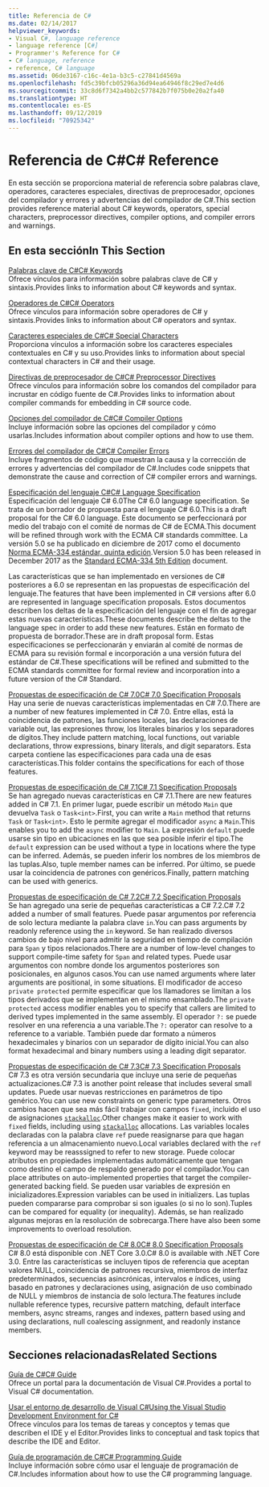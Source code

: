```yaml
---
title: Referencia de C#
ms.date: 02/14/2017
helpviewer_keywords:
- Visual C#, language reference
- language reference [C#]
- Programmer's Reference for C#
- C# language, reference
- reference, C# language
ms.assetid: 06de3167-c16c-4e1a-b3c5-c27841d4569a
ms.openlocfilehash: fd5c39bfcb05296a36d94ea64946f8c29ed7e4d6
ms.sourcegitcommit: 33c8d6f7342a4bb2c577842b7f075b0e20a2fa40
ms.translationtype: HT
ms.contentlocale: es-ES
ms.lasthandoff: 09/12/2019
ms.locfileid: "70925342"
---
```

# <a name="c-reference"></a><span data-ttu-id="c191a-102">Referencia de C#</span><span class="sxs-lookup"><span data-stu-id="c191a-102">C# Reference</span></span>
<span data-ttu-id="c191a-103">En esta sección se proporciona material de referencia sobre palabras clave, operadores, caracteres especiales, directivas de preprocesador, opciones del compilador y errores y advertencias del compilador de C#.</span><span class="sxs-lookup"><span data-stu-id="c191a-103">This section provides reference material about C# keywords, operators, special characters, preprocessor directives, compiler options, and compiler errors and warnings.</span></span>  
  
## <a name="in-this-section"></a><span data-ttu-id="c191a-104">En esta sección</span><span class="sxs-lookup"><span data-stu-id="c191a-104">In This Section</span></span>  
 [<span data-ttu-id="c191a-105">Palabras clave de C#</span><span class="sxs-lookup"><span data-stu-id="c191a-105">C# Keywords</span></span>](./keywords/index.md)  
 <span data-ttu-id="c191a-106">Ofrece vínculos para información sobre palabras clave de C# y sintaxis.</span><span class="sxs-lookup"><span data-stu-id="c191a-106">Provides links to information about C# keywords and syntax.</span></span>  
  
 [<span data-ttu-id="c191a-107">Operadores de C#</span><span class="sxs-lookup"><span data-stu-id="c191a-107">C# Operators</span></span>](./operators/index.md)  
 <span data-ttu-id="c191a-108">Ofrece vínculos para información sobre operadores de C# y sintaxis.</span><span class="sxs-lookup"><span data-stu-id="c191a-108">Provides links to information about C# operators and syntax.</span></span>  

 [<span data-ttu-id="c191a-109">Caracteres especiales de C#</span><span class="sxs-lookup"><span data-stu-id="c191a-109">C# Special Characters</span></span>](./tokens/index.md)  
 <span data-ttu-id="c191a-110">Proporciona vínculos a información sobre los caracteres especiales contextuales en C# y su uso.</span><span class="sxs-lookup"><span data-stu-id="c191a-110">Provides links to information about special contextual characters in C# and their usage.</span></span>  

 [<span data-ttu-id="c191a-111">Directivas de preprocesador de C#</span><span class="sxs-lookup"><span data-stu-id="c191a-111">C# Preprocessor Directives</span></span>](./preprocessor-directives/index.md)  
 <span data-ttu-id="c191a-112">Ofrece vínculos para información sobre los comandos del compilador para incrustar en código fuente de C#.</span><span class="sxs-lookup"><span data-stu-id="c191a-112">Provides links to information about compiler commands for embedding in C# source code.</span></span>  
  
 [<span data-ttu-id="c191a-113">Opciones del compilador de C#</span><span class="sxs-lookup"><span data-stu-id="c191a-113">C# Compiler Options</span></span>](./compiler-options/index.md)  
 <span data-ttu-id="c191a-114">Incluye información sobre las opciones del compilador y cómo usarlas.</span><span class="sxs-lookup"><span data-stu-id="c191a-114">Includes information about compiler options and how to use them.</span></span>  
  
 [<span data-ttu-id="c191a-115">Errores del compilador de C#</span><span class="sxs-lookup"><span data-stu-id="c191a-115">C# Compiler Errors</span></span>](./compiler-messages/index.md)  
 <span data-ttu-id="c191a-116">Incluye fragmentos de código que muestran la causa y la corrección de errores y advertencias del compilador de C#.</span><span class="sxs-lookup"><span data-stu-id="c191a-116">Includes code snippets that demonstrate the cause and correction of C# compiler errors and warnings.</span></span>  
  
 [<span data-ttu-id="c191a-117">Especificación del lenguaje C#</span><span class="sxs-lookup"><span data-stu-id="c191a-117">C# Language Specification</span></span>](../../../_csharplang/spec/introduction.md)  
 <span data-ttu-id="c191a-118">Especificación del lenguaje C# 6.0</span><span class="sxs-lookup"><span data-stu-id="c191a-118">The C# 6.0 language specification.</span></span> <span data-ttu-id="c191a-119">Se trata de un borrador de propuesta para el lenguaje C# 6.0.</span><span class="sxs-lookup"><span data-stu-id="c191a-119">This is a draft proposal for the C# 6.0 language.</span></span> <span data-ttu-id="c191a-120">Este documento se perfeccionará por medio del trabajo con el comité de normas de C# de ECMA.</span><span class="sxs-lookup"><span data-stu-id="c191a-120">This document will be refined through work with the ECMA C# standards committee.</span></span> <span data-ttu-id="c191a-121">La versión 5.0 se ha publicado en diciembre de 2017 como el documento [Norma ECMA-334 estándar, quinta edición](https://www.ecma-international.org/publications/files/ECMA-ST/ECMA-334.pdf).</span><span class="sxs-lookup"><span data-stu-id="c191a-121">Version 5.0 has been released in December 2017 as the [Standard ECMA-334 5th Edition](https://www.ecma-international.org/publications/files/ECMA-ST/ECMA-334.pdf) document.</span></span>

<span data-ttu-id="c191a-122">Las características que se han implementado en versiones de C# posteriores a 6.0 se representan en las propuestas de especificación del lenguaje.</span><span class="sxs-lookup"><span data-stu-id="c191a-122">The features that have been implemented in C# versions after 6.0 are represented in language specification proposals.</span></span> <span data-ttu-id="c191a-123">Estos documentos describen los deltas de la especificación del lenguaje con el fin de agregar estas nuevas características.</span><span class="sxs-lookup"><span data-stu-id="c191a-123">These documents describe the deltas to the language spec in order to add these new features.</span></span> <span data-ttu-id="c191a-124">Están en formato de propuesta de borrador.</span><span class="sxs-lookup"><span data-stu-id="c191a-124">These are in draft proposal form.</span></span> <span data-ttu-id="c191a-125">Estas especificaciones se perfeccionarán y enviarán al comité de normas de ECMA para su revisión formal e incorporación a una versión futura del estándar de C#.</span><span class="sxs-lookup"><span data-stu-id="c191a-125">These specifications will be refined and submitted to the ECMA standards committee for formal review and incorporation into a future version of the C# Standard.</span></span>

 [<span data-ttu-id="c191a-126">Propuestas de especificación de C# 7.0</span><span class="sxs-lookup"><span data-stu-id="c191a-126">C# 7.0 Specification Proposals</span></span>](../../../_csharplang/proposals/csharp-7.0/pattern-matching.md)  
 <span data-ttu-id="c191a-127">Hay una serie de nuevas características implementadas en C# 7.0.</span><span class="sxs-lookup"><span data-stu-id="c191a-127">There are a number of new features implemented in C# 7.0.</span></span> <span data-ttu-id="c191a-128">Entre ellas, está la coincidencia de patrones, las funciones locales, las declaraciones de variable out, las expresiones throw, los literales binarios y los separadores de dígitos.</span><span class="sxs-lookup"><span data-stu-id="c191a-128">They include pattern matching, local functions, out variable declarations, throw expressions, binary literals, and digit separators.</span></span> <span data-ttu-id="c191a-129">Esta carpeta contiene las especificaciones para cada una de esas características.</span><span class="sxs-lookup"><span data-stu-id="c191a-129">This folder contains the specifications for each of those features.</span></span>
  
 [<span data-ttu-id="c191a-130">Propuestas de especificación de C# 7.1</span><span class="sxs-lookup"><span data-stu-id="c191a-130">C# 7.1 Specification Proposals</span></span>](../../../_csharplang/proposals/csharp-7.1/async-main.md)  
 <span data-ttu-id="c191a-131">Se han agregado nuevas características en C# 7.1.</span><span class="sxs-lookup"><span data-stu-id="c191a-131">There are new features added in C# 7.1.</span></span> <span data-ttu-id="c191a-132">En primer lugar, puede escribir un método `Main` que devuelva `Task` o `Task<int>`.</span><span class="sxs-lookup"><span data-stu-id="c191a-132">First, you can write a `Main` method that returns `Task` or `Task<int>`.</span></span> <span data-ttu-id="c191a-133">Esto le permite agregar el modificador `async` a `Main`.</span><span class="sxs-lookup"><span data-stu-id="c191a-133">This enables you to add the `async` modifier to `Main`.</span></span> <span data-ttu-id="c191a-134">La expresión `default` puede usarse sin tipo en ubicaciones en las que sea posible inferir el tipo.</span><span class="sxs-lookup"><span data-stu-id="c191a-134">The `default` expression can be used without a type in locations where the type can be inferred.</span></span> <span data-ttu-id="c191a-135">Además, se pueden inferir los nombres de los miembros de las tuplas.</span><span class="sxs-lookup"><span data-stu-id="c191a-135">Also, tuple member names can be inferred.</span></span> <span data-ttu-id="c191a-136">Por último, se puede usar la coincidencia de patrones con genéricos.</span><span class="sxs-lookup"><span data-stu-id="c191a-136">Finally, pattern matching can be used with generics.</span></span>

 [<span data-ttu-id="c191a-137">Propuestas de especificación de C# 7.2</span><span class="sxs-lookup"><span data-stu-id="c191a-137">C# 7.2 Specification Proposals</span></span>](../../../_csharplang/proposals/csharp-7.2/readonly-ref.md)  
 <span data-ttu-id="c191a-138">Se han agregado una serie de pequeñas características a C# 7.2.</span><span class="sxs-lookup"><span data-stu-id="c191a-138">C# 7.2 added a number of small features.</span></span> <span data-ttu-id="c191a-139">Puede pasar argumentos por referencia de solo lectura mediante la palabra clave `in`.</span><span class="sxs-lookup"><span data-stu-id="c191a-139">You can pass arguments by readonly reference using the `in` keyword.</span></span> <span data-ttu-id="c191a-140">Se han realizado diversos cambios de bajo nivel para admitir la seguridad en tiempo de compilación para `Span` y tipos relacionados.</span><span class="sxs-lookup"><span data-stu-id="c191a-140">There are a number of low-level changes to support compile-time safety for `Span` and related types.</span></span> <span data-ttu-id="c191a-141">Puede usar argumentos con nombre donde los argumentos posteriores son posicionales, en algunos casos.</span><span class="sxs-lookup"><span data-stu-id="c191a-141">You can use named arguments where later arguments are positional, in some situations.</span></span> <span data-ttu-id="c191a-142">El modificador de acceso `private protected` permite especificar que los llamadores se limitan a los tipos derivados que se implementan en el mismo ensamblado.</span><span class="sxs-lookup"><span data-stu-id="c191a-142">The `private protected` access modifier enables you to specify that callers are limited to derived types implemented in the same assembly.</span></span> <span data-ttu-id="c191a-143">El operador `?:` se puede resolver en una referencia a una variable.</span><span class="sxs-lookup"><span data-stu-id="c191a-143">The `?:` operator can resolve to a reference to a variable.</span></span> <span data-ttu-id="c191a-144">También puede dar formato a números hexadecimales y binarios con un separador de dígito inicial.</span><span class="sxs-lookup"><span data-stu-id="c191a-144">You can also format hexadecimal and binary numbers using a leading digit separator.</span></span>

 [<span data-ttu-id="c191a-145">Propuestas de especificación de C# 7.3</span><span class="sxs-lookup"><span data-stu-id="c191a-145">C# 7.3 Specification Proposals</span></span>](../../../_csharplang/proposals/csharp-7.3/blittable.md)  
 <span data-ttu-id="c191a-146">C# 7.3 es otra versión secundaria que incluye una serie de pequeñas actualizaciones.</span><span class="sxs-lookup"><span data-stu-id="c191a-146">C# 7.3 is another point release that includes several small updates.</span></span> <span data-ttu-id="c191a-147">Puede usar nuevas restricciones en parámetros de tipo genérico.</span><span class="sxs-lookup"><span data-stu-id="c191a-147">You can use new constraints on generic type parameters.</span></span> <span data-ttu-id="c191a-148">Otros cambios hacen que sea más fácil trabajar con campos `fixed`, incluido el uso de asignaciones [`stackalloc`](./operators/stackalloc.md).</span><span class="sxs-lookup"><span data-stu-id="c191a-148">Other changes make it easier to work with `fixed` fields, including using [`stackalloc`](./operators/stackalloc.md) allocations.</span></span> <span data-ttu-id="c191a-149">Las variables locales declaradas con la palabra clave `ref` puede reasignarse para que hagan referencia a un almacenamiento nuevo.</span><span class="sxs-lookup"><span data-stu-id="c191a-149">Local variables declared with the `ref` keyword may be reasssigned to refer to new storage.</span></span> <span data-ttu-id="c191a-150">Puede colocar atributos en propiedades implementadas automáticamente que tengan como destino el campo de respaldo generado por el compilador.</span><span class="sxs-lookup"><span data-stu-id="c191a-150">You can place attributes on auto-implemented properties that target the compiler-generated backing field.</span></span> <span data-ttu-id="c191a-151">Se pueden usar variables de expresión en inicializadores.</span><span class="sxs-lookup"><span data-stu-id="c191a-151">Expression variables can be used in initializers.</span></span> <span data-ttu-id="c191a-152">Las tuplas pueden compararse para comprobar si son iguales (o si no lo son).</span><span class="sxs-lookup"><span data-stu-id="c191a-152">Tuples can be compared for equality (or inequality).</span></span> <span data-ttu-id="c191a-153">Además, se han realizado algunas mejoras en la resolución de sobrecarga.</span><span class="sxs-lookup"><span data-stu-id="c191a-153">There have also been some improvements to overload resolution.</span></span>
  
 [<span data-ttu-id="c191a-154">Propuestas de especificación de C# 8.0</span><span class="sxs-lookup"><span data-stu-id="c191a-154">C# 8.0 Specification Proposals</span></span>](../../../_csharplang/proposals/csharp-8.0/nullable-reference-types.md)  
 <span data-ttu-id="c191a-155">C# 8.0 está disponible con .NET Core 3.0.</span><span class="sxs-lookup"><span data-stu-id="c191a-155">C# 8.0 is available with .NET Core 3.0.</span></span> <span data-ttu-id="c191a-156">Entre las características se incluyen tipos de referencia que aceptan valores NULL, coincidencia de patrones recursiva, miembros de interfaz predeterminados, secuencias asincrónicas, intervalos e índices, using basado en patrones y declaraciones using, asignación de uso combinado de NULL y miembros de instancia de solo lectura.</span><span class="sxs-lookup"><span data-stu-id="c191a-156">The features include nullable reference types, recursive pattern matching, default interface members, async streams, ranges and indexes, pattern based using and using declarations, null coalescing assignment, and readonly instance members.</span></span>
  
## <a name="related-sections"></a><span data-ttu-id="c191a-157">Secciones relacionadas</span><span class="sxs-lookup"><span data-stu-id="c191a-157">Related Sections</span></span>  

 [<span data-ttu-id="c191a-158">Guía de C#</span><span class="sxs-lookup"><span data-stu-id="c191a-158">C# Guide</span></span>](../index.md)  
 <span data-ttu-id="c191a-159">Ofrece un portal para la documentación de Visual C#.</span><span class="sxs-lookup"><span data-stu-id="c191a-159">Provides a portal to Visual C# documentation.</span></span>  
  
 [<span data-ttu-id="c191a-160">Usar el entorno de desarrollo de Visual C#</span><span class="sxs-lookup"><span data-stu-id="c191a-160">Using the Visual Studio Development Environment for C#</span></span>](/visualstudio/get-started/csharp)  
 <span data-ttu-id="c191a-161">Ofrece vínculos para los temas de tareas y conceptos y temas que describen el IDE y el Editor.</span><span class="sxs-lookup"><span data-stu-id="c191a-161">Provides links to conceptual and task topics that describe the IDE and Editor.</span></span>  
  
 [<span data-ttu-id="c191a-162">Guía de programación de C#</span><span class="sxs-lookup"><span data-stu-id="c191a-162">C# Programming Guide</span></span>](../programming-guide/index.md)  
 <span data-ttu-id="c191a-163">Incluye información sobre cómo usar el lenguaje de programación de C#.</span><span class="sxs-lookup"><span data-stu-id="c191a-163">Includes information about how to use the C# programming language.</span></span>
